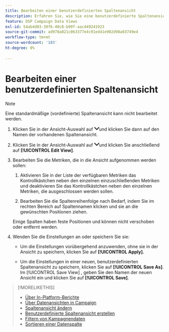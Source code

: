 ```yaml
---
title: Bearbeiten einer benutzerdefinierten Spaltenansicht
description: Erfahren Sie, wie Sie eine benutzerdefinierte Spaltenansicht bearbeiten.
feature: DSP Campaign Data Views
exl-id: 54ab4d03-39f6-40c8-b99f-aac449241923
source-git-commit: ad978a021c063377e4c91ed41e902d98a03749e4
workflow-type: tm+mt
source-wordcount: '183'
ht-degree: 0%

---
```


# Bearbeiten einer benutzerdefinierten Spaltenansicht

>[!NOTE]
>
>Eine standardmäßige (vordefinierte) Spaltenansicht kann nicht bearbeitet werden.

1. Klicken Sie in der Ansicht-Auswahl auf ![Abwärtspfeil](/help/dsp/assets/chevron-down.png)und klicken Sie dann auf den Namen der vorhandenen Spaltenansicht.

1. Klicken Sie in der Ansicht-Auswahl auf ![Abwärtspfeil](/help/dsp/assets/chevron-down.png)und klicken Sie anschließend auf **[!UICONTROL Edit View]**.

1. Bearbeiten Sie die Metriken, die in die Ansicht aufgenommen werden sollen:

   1. Aktivieren Sie in der Liste der verfügbaren Metriken das Kontrollkästchen neben den einzelnen einzuschließenden Metriken und deaktivieren Sie das Kontrollkästchen neben den einzelnen Metriken, die ausgeschlossen werden sollen.

   1. Bearbeiten Sie die Spaltenreihenfolge nach Bedarf, indem Sie im rechten Bereich auf Spaltennamen klicken und sie an die gewünschten Positionen ziehen.

   Einige Spalten haben feste Positionen und können nicht verschoben oder entfernt werden.

1. Wenden Sie die Einstellungen an oder speichern Sie sie:

   * Um die Einstellungen vorübergehend anzuwenden, ohne sie in der Ansicht zu speichern, klicken Sie auf **[!UICONTROL Apply].**

   * Um die Einstellungen in einer neuen, benutzerdefinierten Spaltenansicht zu speichern, klicken Sie auf **[!UICONTROL Save As]**. Im [!UICONTROL Save View] , geben Sie den Namen der neuen Ansicht ein und klicken Sie auf **[!UICONTROL Save]**.

>[!MORELIKETHIS]
>
>* [Über In-Platform-Berichte](campaign-reports-about.md)
>* [Über Datenansichten in Campaign](campaign-data-views-about.md)
>* [Spaltenansicht ändern](column-view-change.md)
>* [Benutzerdefinierte Spaltenansicht erstellen](column-view-create.md)
>* [Filtern von Kampagnendaten](campaign-data-filter.md)
>* [Sortieren einer Datenspalte](campaign-data-sort.md)

